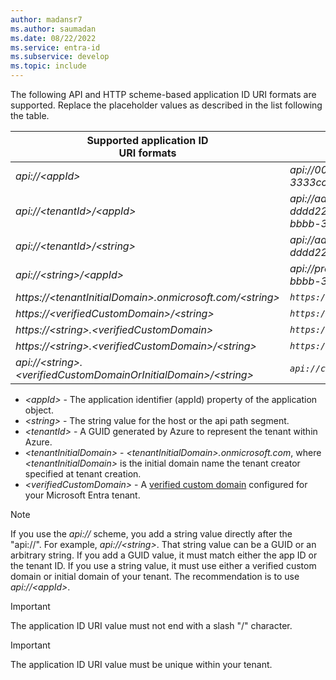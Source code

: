 ```yaml
---
author: madansr7
ms.author: saumadan
ms.date: 08/22/2022
ms.service: entra-id
ms.subservice: develop
ms.topic: include
---
```


The following API and HTTP scheme-based application ID URI formats are supported. Replace the placeholder values as described in the list following the table.

| Supported application ID <br/> URI formats | Example app ID URIs |
|--|--|
| *api://\<appId\>* | *api://00001111-aaaa-2222-bbbb-3333cccc4444* |
| *api://\<tenantId\>/\<appId\>* | *api://aaaabbbb-0000-cccc-1111-dddd2222eeee/00001111-aaaa-2222-bbbb-3333cccc4444* |
| *api://\<tenantId\>/\<string\>* | *api://aaaabbbb-0000-cccc-1111-dddd2222eeee/api* |
| *api://\<string\>/<appId\>* | *api://productapi/00001111-aaaa-2222-bbbb-3333cccc4444* |
| *https://\<tenantInitialDomain\>.onmicrosoft.com/\<string\>* | *`https://contoso.onmicrosoft.com/productsapi`* |
| *https://\<verifiedCustomDomain\>/\<string\>* |  *`https://contoso.com/productsapi`* |
| *https://\<string\>.\<verifiedCustomDomain\>* |  *`https://product.contoso.com`* |
| *https://\<string\>.\<verifiedCustomDomain\>/\<string\>* | *`https://product.contoso.com/productsapi`*   |
| *api://<string\>.\<verifiedCustomDomainOrInitialDomain\>/\<string\>* | *`api://contoso.com/productsapi`* |

- *\<appId\>* - The application identifier (appId) property of the application object.
- *\<string\>* - The string value for the host or the api path segment.
- *\<tenantId>* - A GUID generated by Azure to represent the tenant within Azure.
- *\<tenantInitialDomain\>* - *\<tenantInitialDomain\>.onmicrosoft.com*, where *\<tenantInitialDomain\>* is the initial domain name the tenant creator specified at tenant creation.
- *\<verifiedCustomDomain\>* - A [verified custom domain](~/fundamentals/add-custom-domain.yml) configured for your Microsoft Entra tenant.

> [!NOTE]
> If you use the *api://* scheme, you add a string value directly after the "api://". For example, *api://\<string\>*.  That string value can be a GUID or an arbitrary string.  If you add a GUID value, it must match either the app ID or the tenant ID. If you use a string value, it must use either a verified custom domain or initial domain of your tenant.
> The recommendation is to use *api://\<appId\>*.

> [!IMPORTANT]
> The application ID URI value must not end with a slash "/" character.

> [!IMPORTANT]
> The application ID URI value must be unique within your tenant.
